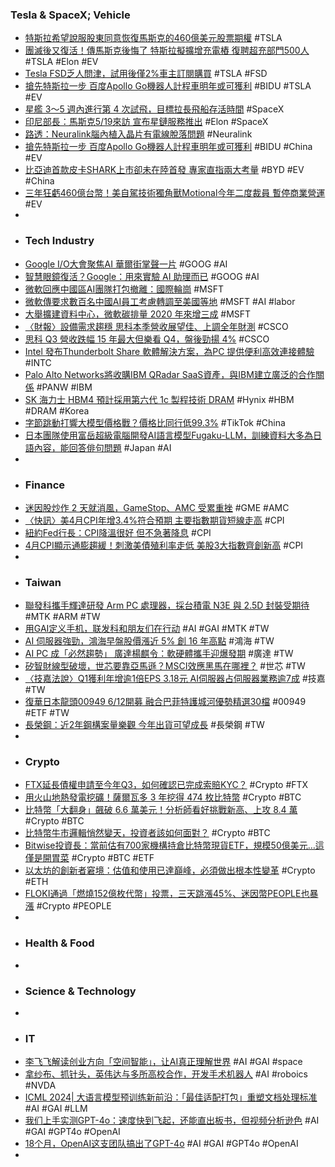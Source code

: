 ### Tesla & SpaceX; Vehicle
- [特斯拉希望說服股東同意恢復馬斯克的460億美元股票期權](https://cn.wsj.com/articles/特斯拉希望說服股東同意恢復馬斯克的460億美元股票期權-cf16f948) #TSLA
- [團滅後又復活！傳馬斯克後悔了 特斯拉擬擴增充電樁 復聘超充部門500人](https://m.cnyes.com/news/id/5564411) #TSLA #Elon #EV
- [Tesla FSD乏人問津，試用後僅2%車主訂閱購買](https://www.carture.com.tw/opinion/article/31186-Tesla-FSD乏人問津，試用後僅2%25車主訂閱購買) #TSLA #FSD
- [搶先特斯拉一步 百度Apollo Go機器人計程車明年或可獲利](https://news.cnyes.com/news/id/5564841) #BIDU #TSLA #EV
- [星艦 3～5 週內進行第 4 次試飛，目標拉長飛船存活時間](https://technews.tw/2024/05/16/starship-spacex-flight-4/) #SpaceX
- [印尼部長：馬斯克5/19來訪 宣布星鏈服務推出](https://money.udn.com/money/story/5599/7968816) #Elon #SpaceX
- [路透：Neuralink腦內植入晶片有電線脫落問題](https://news.cnyes.com/news/id/5564082) #Neuralink
- [搶先特斯拉一步 百度Apollo Go機器人計程車明年或可獲利](https://news.cnyes.com/news/id/5564841) #BIDU #China #EV
- [比亞迪首款皮卡SHARK上市卻未在陸首發 專家直指兩大考量](https://news.cnyes.com/news/id/5564392) #BYD #EV #China
- [三年狂虧460億台幣！美自駕技術獨角獸Motional今年二度裁員 暫停商業營運](https://news.cnyes.com/news/id/5565179) #EV
-
- ### Tech Industry
- [Google I/O大會聚焦AI 華爾街掌聲一片](https://news.cnyes.com/news/id/5564336) #GOOG #AI
- [智慧眼鏡復活？Google：用來實驗 AI 助理而已](https://technews.tw/2024/05/15/google-smartglasses-no-resurrection/) #GOOG #AI
- [微軟回應中國區AI團隊打包撤離：國際輪崗](https://www.epochtimes.com/b5/24/5/15/n14251146.htm) #MSFT
- [微軟傳要求數百名中國AI員工考慮轉調至美國等地](https://m.moneydj.com/f1a.aspx?a=87641b36-3317-49eb-96b2-e00227ddae8c) #MSFT #AI #labor
- [大舉擴建資料中心，微軟碳排量 2020 年來增三成](https://technews.tw/2024/05/16/microsofts-carbon-emissions-have-risen-30-percent-since-2020-due-to-data-center-expansion/) #MSFT
- [〈財報〉設備需求趨穩 思科本季營收展望佳、上調全年財測](https://news.cnyes.com/news/id/5564325) #CSCO
- [思科 Q3 營收跌幅 15 年最大但樂看 Q4，盤後勁揚 4%](https://finance.technews.tw/2024/05/16/cisco-reports-third-quarter-earnings/) #CSCO
- [Intel 發布Thunderbolt Share 軟體解決方案，為PC 提供便利高效連接體驗](https://unikoshardware.com/2024/05/intel-thunderbolt-share-solution-pr.html) #INTC
- [Palo Alto Networks將收購IBM QRadar SaaS資產，與IBM建立廣泛的合作關係](https://www.ithome.com.tw/news/162914) #PANW #IBM
- [SK 海力士 HBM4 預計採用第六代 1c 製程技術 DRAM](https://technews.tw/2024/05/16/sk-hynix-hbm4-is-expected-to-use-1c-process-technology-dram/) #Hynix #HBM #DRAM #Korea
- [字節跳動打響大模型價格戰？價格比同行低99.3%](https://news.cnyes.com/news/id/5564784) #TikTok #China
- [日本團隊使用富岳超級電腦開發AI語言模型Fugaku-LLM，訓練資料大多為日語內容，能回答俳句問題](https://www.techbang.com/posts/115297-japanese-fugaku-ai-language-model) #Japan #AI
-
- ### Finance
- [迷因股炒作 2 天就消風，GameStop、AMC 受累重挫](https://finance.technews.tw/2024/05/16/gamestop-amc-attracting-a-fraction-of-retail-trader-interest-seen-during-2021%E2%80%B2s-meme-mania/) #GME #AMC
- [〈快訊〉美4月CPI年增3.4%符合預期 主要指數期貨短線走高](https://news.cnyes.com/news/id/5564070) #CPI
- [紐約Fed行長：CPI降溫很好 但不急著降息](https://news.cnyes.com/news/id/5565667) #CPI
- [4月CPI顯示通膨趨緩！刺激美債殖利率走低 美股3大指數齊創新高](https://www.wealth.com.tw/articles/c69ae86b-e447-41bd-a342-2449f86cc096) #CPI
-
- ### Taiwan
- [聯發科攜手輝達研發 Arm PC 處理器，採台積電 N3E 與 2.5D 封裝受期待](https://technews.tw/2024/05/15/mediatek-joins-hands-with-huida-to-enter-arm-pc-processors/) #MTK #ARM #TW
- [用GAI定义手机，联发科和朋友们在行动](https://www.jiqizhixin.com/articles/2024-05-16-7) #AI #GAI #MTK #TW
- [AI 伺服器強勁，鴻海早盤股價漲近 5% 創 16 年高點](https://finance.technews.tw/2024/05/16/ai-server-foxconn-stoxk-price/) #鴻海 #TW
- [AI PC 成「必然趨勢」 廣達楊麒令：軟硬體攜手迎爆發期](https://money.udn.com/money/story/5612/7968608) #廣達 #TW
- [矽智財線型破壞，世芯要靠亞馬遜？MSCI效應黑馬在哪裡？](https://news.cnyes.com/news/id/5563815) #世芯 #TW
- [〈技嘉法說〉Q1獲利年增逾1倍EPS 3.18元 AI伺服器占伺服器業務逾7成](https://news.cnyes.com/news/id/5565165) #技嘉 #TW
- [復華日本龍頭00949 6/12開募 融合巴菲特護城河優勢精選30檔](https://news.cnyes.com/news/id/5563678) #00949 #ETF #TW
- [長榮鋼：近2年鋼構案量樂觀 今年出貨可望成長](https://news.cnyes.com/news/id/5564124) #長榮鋼 #TW
-
- ### Crypto
- [FTX延長債權申請至今年Q3，如何確認已完成索賠KYC？](https://www.blocktempo.com/ftx-extends-claims-filing-period-to-late-july-or-early-august/) #Crypto #FTX
- [用火山地熱發電挖礦！薩爾瓦多 3 年挖得 474 枚比特幣](https://blockcast.it/2024/05/15/el-salvador-mines-474-bitcoin-using-volcano-fueled-geothermal-power/) #Crypto #BTC
- [比特幣「大翻身」飆破 6.6 萬美元！分析師看好挑戰新高、上攻 8.4 萬](https://blockcast.it/2024/05/16/price-breakout-opens-the-way-for-btc-to-rally-84000-analyst-said/) #Crypto #BTC
- [比特幣牛市邏輯悄然變天，投資者該如何面對？](https://www.blocktempo.com/the-logic-of-bitcoin-bull-market-has-quietly-changed-but-many-people-still-can-not-make-money/) #Crypto #BTC
- [Bitwise投資長：當前估有700家機構持倉比特幣現貨ETF，規模50億美元…這僅是開胃菜](https://www.blocktempo.com/matt-hougan-sees-huge-potential-in-the-bitcoin-spot-etf-market/) #Crypto #BTC #ETF
- [以太坊的創新者窘境：估值和使用已達巔峰，必須做出根本性變革](https://www.blocktempo.com/ethereums-innovators-dilemma/) #Crypto #ETH
- [FLOKI通過「燃燒152億枚代幣」投票，三天跳漲45%、迷因幣PEOPLE也暴漲](https://www.blocktempo.com/floki-passed-the-token-burning-case-worth-3-22-million-proposal/) #Crypto #PEOPLE
-
- ### Health & Food
-
- ### Science & Technology
-
- ### IT
- [李飞飞解读创业方向「空间智能」，让AI真正理解世界](https://www.jiqizhixin.com/articles/2024-05-16-4) #AI #GAI #space
- [拿纱布、抓针头，英伟达与多所高校合作，开发手术机器人](https://www.jiqizhixin.com/articles/2024-05-16-9) #AI #roboics #NVDA
- [ICML 2024| 大语言模型预训练新前沿：「最佳适配打包」重塑文档处理标准](https://www.jiqizhixin.com/articles/2024-05-16-3) #AI #GAI #LLM
- [我们上手实测GPT-4o：速度快到飞起，还能直出板书，但视频分析逊色](https://www.jiqizhixin.com/articles/2024-05-16-11) #AI #GAI #GPT4o #OpenAI
- [18个月，OpenAI这支团队搞出了GPT-4o](https://www.jiqizhixin.com/articles/2024-05-16-6) #AI #GAI #GPT4o #OpenAI
-